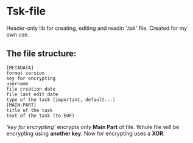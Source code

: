 # Tsk-file
Header-only lib for creating, editing and readin '.tsk' file.
Created for my own use.

## The file structure:
```
[METADATA]
format version
key for encrypting
username
file creation date
file last edit date
type of the task (important, default...)
[MAIN-PART]
title of the task
text of the task (to EOF)
```

_'key for encrypting'_ encrypts only **Main Part** of file.
Whole file will be encrypting using **another key**. Now for encrypting uses a **XOR**.
